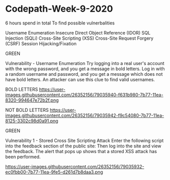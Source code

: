 # Codepath-Week-9-2020

6 hours spend in total
To find possible vulnerbalities

Username Enumeration
Insecure Direct Object Reference (IDOR)
SQL Injection (SQLi)
Cross-Site Scripting (XSS)
Cross-Site Request Forgery (CSRF)
Session Hijacking/Fixation

GREEN

Vulnerability  - Username Enumeration
Try logging into a real user's account with the wrong password, and you get a message in bold letters.
Log in with a random username and password, and you get a message which does not have bold letters.
An attacker can use this clue to find valid usernames. 

BOLD LETTERS
https://user-images.githubusercontent.com/26352156/79035940-f631b980-7b77-11ea-8320-994647e72b2f.png

NOT BOLD LETTERS
https://user-images.githubusercontent.com/26352156/79035942-f9c54080-7b77-11ea-8125-3302c98d0a91.png

GREEN

Vulnerability 1 - Stored Cross Site Scripting Attack
Enter the following script into the feedback section of the public site: <script>alert('Nilab found the XSS!');</script>
Then log into the site and view the feedback.
The alert that pops up shows that a stored XSS attack has been performed.

 https://user-images.githubusercontent.com/26352156/79035932-ec0fbb00-7b77-11ea-9fe5-d261d7b8daa3.png
